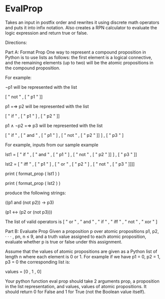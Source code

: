 # EvalProp
Takes an input in postfix order and rewrites it using discrete math operators and puts it into infix notation. Also creates a RPN calculator to evaluate the logic expression and return true or false.

Directions: 

Part A: Format Prop
One way to represent a compound proposition in Python is to use lists as follows: the first element is a
logical connective, and the remaining elements (up to two) will be the atomic propositions in the compound
proposition.

For example:

 ¬p1 will be represented with the list

 [ " not " , [ " p1 " ]]
 
 p1 =⇒ p2 will be represented with the list
 
 [ " if " , [ " p1 " ] , [ " p2 " ]]
 
 p1 ∧ ¬p2 =⇒ p3 will be represented with the list

 [ " if " , [ " and " , [ " p1 " ] , [ " not " , [ " p2 " ]] ] , [ " p3 " ]


For example, inputs from our sample example
 
 lst1 = [ " if " , [ " and " , [ " p1 " ] , [ " not " , [ " p2 " ]] ] , [ " p3 " ]]
 
 lst2 = [ " iff " , [ " p1 " ] , [ " or " , [ " p2 " ] , [ " not " , [ " p3 " ]]]]
 
 print ( format_prop ( lst1 ) )

 print ( format_prop ( lst2 ) )

produce the following strings:

((p1 and (not p2)) -> p3)

(p1 <-> (p2 or (not p3)))

The list of valid operators is
 [ " or " , " and " , " if " , " iff " , " not " , " xor " ]

Part B: Evaluate Prop
Given a proposition p over atomic propositions p1, p2, · · · , pn, n ≤ 9, and a truth value assigned to each
atomic proposition, evaluate whether p is true or false under this assignment. 

Assume that the values of atomic propositions are given as a Python list of length n where
each element is 0 or 1. For example if we have p1 = 0, p2 = 1, p3 = 0 the corresponding list is:

 values = [0 , 1 , 0]
 
Your python function eval prop should take 2 arguments prop, a proposition in the list representation,
and values, values of atomic propositions. It should return 0 for False and 1 for True (not the Boolean
value itself).
